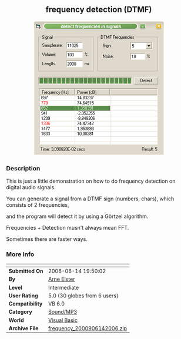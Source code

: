 ﻿<div align="center">

## frequency detection \(DTMF\)

<img src="PIC20066141945551699.gif">
</div>

### Description

This is just a little demonstration on how to do frequency detection on digital audio signals.

You can generate a signal from a DTMF sign (numbers, chars), which consists of 2 frequencies,

and the program will detect it by using a G&#246;rtzel algorithm.

Frequencies + Detection musn't always mean FFT.

Sometimes there are faster ways.
 
### More Info
 


<span>             |<span>
---                |---
**Submitted On**   |2006-06-14 19:50:02
**By**             |[Arne Elster](https://github.com/Planet-Source-Code/PSCIndex/blob/master/ByAuthor/arne-elster.md)
**Level**          |Intermediate
**User Rating**    |5.0 (30 globes from 6 users)
**Compatibility**  |VB 6\.0
**Category**       |[Sound/MP3](https://github.com/Planet-Source-Code/PSCIndex/blob/master/ByCategory/sound-mp3__1-45.md)
**World**          |[Visual Basic](https://github.com/Planet-Source-Code/PSCIndex/blob/master/ByWorld/visual-basic.md)
**Archive File**   |[frequency\_2000906142006\.zip](https://github.com/Planet-Source-Code/arne-elster-frequency-detection-dtmf__1-65667/archive/master.zip)








